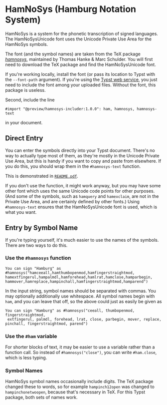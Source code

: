 # HamNoSys (Hamburg Notation System)

HamNoSys is a system for the phonetic transcription of signed languages. The HamNoSysUnicode font uses the Unicode Private Use Area for the HamNoSys symbols.

The font (and the symbol names) are taken from the TeX package [_hamnosys_](https://ctan.org/pkg/hamnosys?lang=en), maintained by Thomas Hanke & Marc Schulder. You will first need to download the TeX package and find the HamNoSysUnicode font.

If you're working locally, install the font (or pass its location to Typst with the `--font-path` argument). If you're using the [Typst web service](https://typst.app), you just need to include the font among your uploaded files. Without the font, this package is useless.

Second, include the line

```Typst
#import "@preview/hamnosys-includer:1.0.0": ham, hamnosys, hamnosys-text
```

in your document.

## Direct Entry

You can enter the symbols directly into your Typst document. There's no way to actually type most of them, as they're mostly in the Unicode Private Use Area, but this is handy if you want to copy and paste from elsewhere. If you do this, you should wrap them in the `#hamnosys-text` function.

This is demonstrated in [`README.pdf`](https://github.com/TestTimothy/Typst-HamNoSys/blob/main/docs/README.pdf).

If you don't use the function, it might work anyway, but you may have some other font which uses the same Unicode code points for other purposes. (And some of the symbols, such as `hamquery` and `hamexclaim`, are not in the Private Use Area, and are certainly defined by other fonts.) Using `#hamnosys-text` ensures that the HamNoSysUnicode font is used, which is what you want.

## Entry by Symbol Name

If you're typing yourself, it's much easier to use the names of the symbols. There are two ways to do this.

### Use the `#hamnosys` function

```Typst
You can sign "Hamburg" as #hamnosys("hamceeall,hamthumbopenmod,hamfingerstraightmod,
hamextfingerul,hampalmdl,hamforehead,hamlrat,hamclose,hamparbegin,
hammover,hamreplace,hampinchall,hamfingerstraightmod,hamparend")
```

In the input string, symbol names should be separated with commas. You may optionally additionally use whitespace. All symbol names begin with `ham`, and you can leave that off, so the above could just as easily be given as

```Typst
You can sign "Hamburg" as #hamnosys("ceeall, thumbopenmod, fingerstraightmod,
 extfingerul, palmdl, forehead, lrat, close, parbegin, mover, replace, pinchall, fingerstraightmod, parend")
```

### Use the `#ham` variable

For shorter blocks of text, it may be easier to use a variable rather than a function call. So instead of `#hamnosys("close")`, you can write `#ham.close`, which is less typing.

### Symbol Names

HamNoSys symbol names occasionally include digits. The TeX package changed these to words, so for example `hampinch12open` was changed to `hampinchonetwoopen`, because that's necessary in TeX. For this Typst package, both sets of names work.

